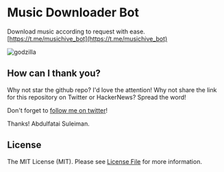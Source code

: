 # Music Downloader Bot

Download music according to request with ease. [https://t.me/musichive_bot](https://t.me/musichive_bot)

![godzilla](https://user-images.githubusercontent.com/46509072/92958184-ad9d6580-f461-11ea-97ae-ba968f0e3474.png)

## How can I thank you?

Why not star the github repo? I'd love the attention! Why not share the link for this repository on Twitter or HackerNews? Spread the word!

Don't forget to [follow me on twitter](https://twitter.com/iamnotstatic)!

Thanks!
Abdulfatai Suleiman.

## License

The MIT License (MIT). Please see [License File](LICENSE.md) for more information.
